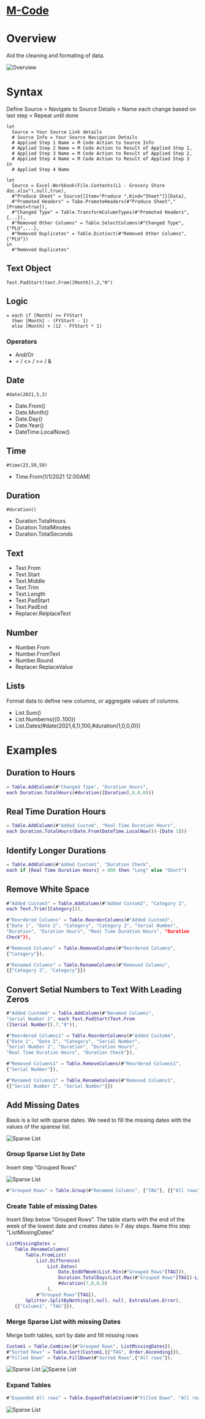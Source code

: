 # [M-Code](https://learn.microsoft.com/en-us/powerquery-m/)

# Overview

Aid the cleaning and formating of data.

![Overview](../img/pbi_15.jpg)

# Syntax

Define Source > Navigate to Source Details > Name each change based on last step > Repeat until done

    let
      Source = Your Source Link details
      # Source Info = Your Source Navigation Details
      # Applied Step 1 Name = M Code Action to Source Info
      # Applied Step 2 Name = M Code Action to Result of Applied Step 1,
      # Applied Step 3 Name = M Code Action to Result of Applied Step 2,
      # Applied Step 4 Name = M Code Action to Result of Applied Step 3
    in
      # Applied Step 4 Name
      
    let
      Source = Excel.Workbook(File.Contents(L1 - Grocery Store doc.xlsx"),null,true),
      #"Produce Sheet" = Source{[Item="Produce ",Kind="Sheet"]}[Data],
      #"Promoted Headers" = Tabe.PromoteHeaders(#"Produce Sheet","[Promot=true]),
      #"Changed Type" = Table.TransformColumnTypes(#"Promoted Headers",{...}),
      #"Removed Other Columns" = Table.SelectColumns(#"Changed Type",{"PLU",...},
      #"Removed Duplicates" = Table.Distinct(#"Removed Other Columns",{"PLU"})
    in
      #"Removed Duplicates"
      
## Text Object

    Text.PadStart(text.From([Month]),2,"0")
    
## Logic

    = each if [Month] >= FYStart
      then [Month] - (FYStart - 1)
      else [Month] + (12 - FYStart * 1)
      
### Operators

* And/Or
* = / <> / >= / &
</a>
      
## Date

    #date(2021,5,3)

* Date.From()
* Date.Month()
* Date.Day()
* Date.Year()
* DateTime.LocalNow()
</a>

## Time

    #time(23,59,59)

* Time.From(1/1/2021 12:00AM)
</a>

## Duration

    #duration()
    
* Duration.TotalHours
* Duration.TotalMinutes
* Duration.TotalSeconds
</a>

## Text

* Text.From
* Text.Start
* Text.Middle
* Text.Trim
* Text.Length
* Text.PadStart
* Text.PadEnd
* Replacer.RelplaceText
</a>

## Number

* Number.From
* Number.FromText
* Number.Round
* Replacer.ReplaceValue
</a>

## Lists

Format data to define new columns, or aggregate values of columns.

* List.Sum()
* List.Numberns({0..100})
* List.Dates(#date(2021,6,1),100,#duration(1,0,0,0)})
</a>

# Examples

## Duration to Hours
 ```m
= Table.AddColumn(#"Changed Type", "Duration Hours", 
each Duration.TotalHours(#duration([Duration],0,0,0)))
 ```
    
## Real Time Duration Hours
 ```m
= Table.AddColumn(#"Added Custom", "Real Time Duration Hours", 
each Duration.TotalHours(Date.From(DateTime.LocalNow())-[Date 1]))
 ```
    
## Identify Longer Durations
 ```m
= Table.AddColumn(#"Added Custom1", "Duration Check", 
each if [Real Time Duration Hours] > 800 then "Long" else "Short")
 ```
    
## Remove White Space
 ```m
#"Added Custom3" = Table.AddColumn(#"Added Custom2", "Category 2", 
 each Text.Trim([Category])),

#"Reordered Columns" = Table.ReorderColumns(#"Added Custom3",
{"Date 1", "Date 2", "Category", "Category 2", "Serial Number", 
"Duration", "Duration Hours", "Real Time Duration Hours", "Duration 
 Check"}),

#"Removed Columns" = Table.RemoveColumns(#"Reordered Columns",
{"Category"}),

#"Renamed Columns" = Table.RenameColumns(#"Removed Columns",
{{"Category 2", "Category"}})
 ```

## Convert Setial Numbers to Text With Leading Zeros
 ```m
#"Added Custom4" = Table.AddColumn(#"Renamed Columns", 
 "Serial Number 2", each Text.PadStart(Text.From
 ([Serial Number]),7,"0")),

#"Reordered Columns1" = Table.ReorderColumns(#"Added Custom4",
{"Date 1", "Date 2", "Category", "Serial Number", 
"Serial Number 2", "Duration", "Duration Hours", 
"Real Time Duration Hours", "Duration Check"}),

#"Removed Columns1" = Table.RemoveColumns(#"Reordered Columns1",
{"Serial Number"}),

#"Renamed Columns1" = Table.RenameColumns(#"Removed Columns1",
{{"Serial Number 2", "Serial Number"}})
```

## Add Missing Dates

Basis is a list with sparse dates. We need to fill the missing dates with the values of the sparese list.

![Sparse List](../img/gcp_m_demo_01.jpg)

### Group Sparse List by Date

Insert step "Grouped Rows"

![Sparse List](../img/gcp_m_demo_02.jpg)

 ```m
 #"Grouped Rows" = Table.Group(#"Renamed Columns", {"TAG"}, {{"All rows", each _, type table [Custom=nullable text, TAG=nullable date, Column1=nullable text, Value=number]}}),
 ```

### Create Table of missing Dates

Insert Step below "Grouped Rows". The table starts with the end of the week of the lowest date and creates dates in 7 day steps. Name this step "ListMissingDates"
 ```m
ListMissingDates = 
    Table.RenameColumns(
        Table.FromList(
            List.Difference(
                List.Dates(
                    Date.EndOfWeek(List.Min(#"Grouped Rows"[TAG])),
                    Duration.TotalDays(List.Max(#"Grouped Rows"[TAG])-List.Min(#"Grouped Rows"[TAG]))/7+53, 
                    #duration(7,0,0,0) 
                ), 
            #"Grouped Rows"[TAG]),     
        Splitter.SplitByNothing(),null, null, ExtraValues.Error), 
    {{"Column1", "TAG"}}),
 ```
        
### Merge Sparse List with missing Dates

Merge both tables, sort by date and fill missing rows
 ```m
Custom1 = Table.Combine({#"Grouped Rows", ListMissingDates}),
#"Sorted Rows" = Table.Sort(Custom1,{{"TAG", Order.Ascending}}),
#"Filled Down" = Table.FillDown(#"Sorted Rows",{"All rows"}),
 ```

![Sparse List](../img/gcp_m_demo_03.jpg)
![Sparse List](../img/gcp_m_demo_04.jpg)

### Expand Tables
 ```m
 #"Expanded All rows" = Table.ExpandTableColumn(#"Filled Down", "All rows", {"Custom", "Column1", "Value"}, {"Custom", "Column1", "Value"}),
 ```
       
![Sparse List](../img/gcp_m_demo_05.jpg)
